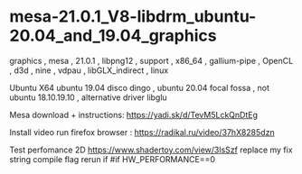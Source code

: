 # mesa-21.0.1_V8-libdrm_ubuntu-20.04_and_19.04_graphics
graphics , mesa , 21.0.1 , libpng12 , support , x86_64 , gallium-pipe , OpenCL , d3d , nine , vdpau , libGLX_indirect , linux

Ubuntu X64 ubuntu 19.04 disco dingo , ubuntu 20.04 focal fossa , not ubuntu 18.10.19.10 , alternative driver libglu

Mesa download + instructions: https://yadi.sk/d/TevM5LckQnDtEg

Install video run firefox browser : https://radikal.ru/video/37hX8285dzn

Test perfomance 2D https://www.shadertoy.com/view/3lsSzf replace my fix string compile flag rerun if #if HW_PERFORMANCE==0
